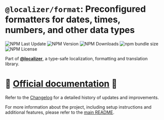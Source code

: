 # `@localizer/format`: Preconfigured formatters for dates, times, numbers, and other data types

![NPM Last Update](https://img.shields.io/npm/last-update/%40localizer%2Fformat)
![NPM Version](https://img.shields.io/npm/v/%40localizer%2Fformat)
![NPM Downloads](https://img.shields.io/npm/dm/%40localizer%2Fformat)
![npm bundle size](https://img.shields.io/bundlephobia/min/%40localizer%2Fformat)
![NPM License](https://img.shields.io/npm/l/%40localizer%2Fformat)

Part of [**@localizer**](https://uselocalizer.dev), a type-safe localization, formatting and translation library.

# 📖 [Official documentation](https://uselocalizer.dev) 📖

Refer to the [Changelog](./CHANGELOG.md) for a detailed history of updates and improvements.

For more information about the project, including setup instructions and additional features, please refer to the [main README](../../README.md).
